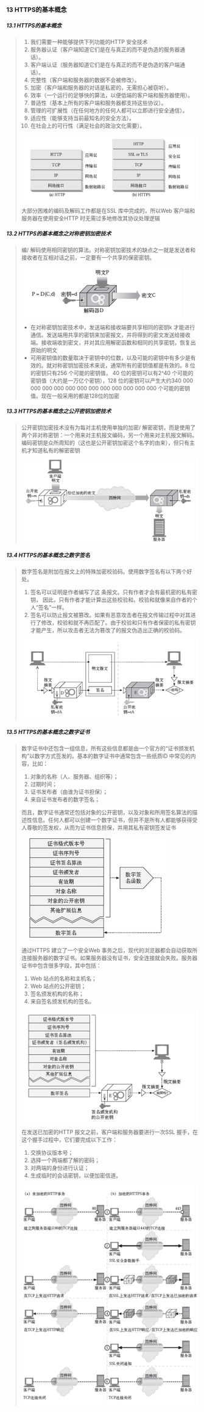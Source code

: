 ### 13 HTTPS的基本概念

##### 13.1 HTTPS的基本概念

> 1. 我们需要一种能够提供下列功能的HTTP 安全技术
> 2. 服务器认证（客户端知道它们是在与真正的而不是伪造的服务器通话）。
> 3. 客户端认证（服务器知道它们是在与真正的而不是伪造的客户端通话）。
> 4. 完整性（客户端和服务器的数据不会被修改）。
> 5. 加密（客户端和服务器的对话是私密的，无需担心被窃听）。
> 6. 效率（一个运行的足够快的算法，以便低端的客户端和服务器使用）。
> 7. 普适性（基本上所有的客户端和服务器都支持这些协议）。
> 8. 管理的可扩展性（在任何地方的任何人都可以立即进行安全通信）。
> 9. 适应性（能够支持当前最知名的安全方法）。
> 10. 在社会上的可行性（满足社会的政治文化需要）。
>
> ![image-20200301153102576](..\images\image-20200301153102576.png)
>
> 大部分困难的编码及解码工作都是在SSL 库中完成的，所以Web 客户端和服务器在使用安全HTTP 时无需过多地修改其协议处理逻辑

##### 13.2 HTTPS的基本概念之对称密钥加密技术

> 编/ 解码使用相同密钥的算法。对称密钥加密技术的缺点之一就是发送者和接收者在互相对话之前，一定要有一个共享的保密密钥。
>
> ![image-20200301155933364](..\images\image-20200301155933364.png)
>
> - 在对称密钥加密技术中，发送端和接收端要共享相同的密钥k 才能进行通信。发送端用共享的密钥来加密报文，并将得到的密文发送给接收端。接收端收到密文，并对其应用解密函数和相同的共享密钥，恢复出原始的明文
> - 可用密钥值的数量取决于密钥中的位数，以及可能的密钥中有多少是有效的。就对称密钥加密技术来说，通常所有的密钥值都是有效的。8 位的密钥只有256 个可能的密钥值， 40 位的密钥可以有2^40 个可能的密钥值（大约是一万亿个密钥），128 位的密钥可以产生大约340 000 000 000 000 000 000 000 000 000 000 000 000 个可能的密钥值。现在一般采用的都是128位的加密

##### 13.3 HTTPS的基本概念之公开密钥加密技术

> 公开密钥加密技术没有为每对主机使用单独的加密/ 解密密钥，而是使用了两个非对称密钥：一个用来对主机报文编码，另一个用来对主机报文解码。编码密钥是众所周知的（这也是公开密钥加密这个名字的由来），但只有主机才知道私有的解密密钥
>
> ![image-20200301160049685](..\images\image-20200301160049685.png)

##### 13.4 HTTPS的基本概念之数字签名

> 数字签名是附加在报文上的特殊加密校验码。使用数字签名有以下两个好处。
>
> 1. 签名可以证明是作者编写了这 条报文。只有作者才会有最机密的私有密钥， 因此，只有作者才能计算出这些校验和。校验和就像来自作者的个人“签名”一样。
> 2. 签名可以防止报文被篡改。如果有恶意攻击者在报文传输过程中对其进行了修改，校验和就不再匹配了。由于校验和只有作者保密的私有密钥才能产生，所以攻击者无法为篡改了的报文伪造出正确的校验码。
>
> ![image-20200301160148127](..\images\image-20200301160148127.png)

##### 13.5 HTTPS的基本概念之数字证书

> 数字证书中还包含一组信息，所有这些信息都是由一个官方的“证书颁发机构”以数字方式签发的。基本的数字证书中通常包含一些纸质ID 中常见的内容，比如：
>
> 1. 对象的名称（人、服务器、组织等）；
> 2. 过期时间；
> 3. 证书发布者（由谁为证书担保）；
> 4. 来自证书发布者的数字签名；
>
> 而且，数字证书通常还包括对象的公开密钥，以及对象和所用签名算法的描述性信息。任何人都可以创建一个数字证书，但并不是所有人都能够获得受人尊敬的签发权，从而为证书信息担保，并用其私有密钥签发证书
>
> ![image-20200301161559062](..\images\image-20200301161559062.png)
>
> 通过HTTPS 建立了一个安全Web 事务之后，现代的浏览器都会自动获取所连接服务器的数字证书。如果服务器没有证书，安全连接就会失败。服务器证书中包含很多字段，其中包括：
>
> 1. Web 站点的名称和主机名；
> 2. Web 站点的公开密钥；
> 3. 签名颁发机构的名称；
> 4. 来自签名颁发机构的签名。
>
> ![image-20200301161652465](..\images\image-20200301161652465.png)
>
> 在发送已加密的HTTP 报文之前，客户端和服务器要进行一次SSL 握手，在这个握手过程中，它们要完成以下工作：
>
> 1. 交换协议版本号；
> 2. 选择一个两端都了解的密码；
> 3. 对两端的身份进行认证；
> 4. 生成临时的会话密钥，以便加密信道。
>
> ![image-20200301161740082](..\images\image-20200301161740082.png)
